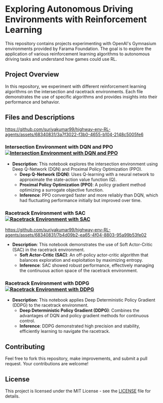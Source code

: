 # Exploring Autonomous Driving Environments with Reinforcement Learning

This repository contains projects experimenting with OpenAI's Gymnasium environments provided by Farama Foundation. The goal is to explore the application of various reinforcement learning algorithms to autonomous driving tasks and understand how games could use RL.

## Project Overview

In this repository, we experiment with different reinforcement learning algorithms on the intersection and racetrack environments. Each file demonstrates the use of specific algorithms and provides insights into their performance and behavior.

## Files and Descriptions


https://github.com/suriyakumar99/highway-env-RL-agents/assets/68340831/3a7f3022-f3b0-4655-b104-2148c5005fe6


### Intersection Environment with DQN and PPO [![Intersection Environment with DQN and PPO](https://img.shields.io/badge/Colab-Open%20Notebook-brightgreen)](https://colab.research.google.com/drive/1AeU6BVIzq9GTLoolLnmTxiBQNjmGY8gB?usp=sharing)
- **Description**: This notebook explores the intersection environment using Deep Q-Network (DQN) and Proximal Policy Optimization (PPO).
  - **Deep Q-Network (DQN)**: Uses Q-learning with a neural network to approximate the state-action value function \(Q\).
  - **Proximal Policy Optimization (PPO)**: A policy gradient method optimizing a surrogate objective function.
  - **Inference**: PPO converged faster and more reliably than DQN, which had fluctuating performance initially but improved over time.

### Racetrack Environment with SAC [![Racetrack Environment with SAC](https://img.shields.io/badge/Colab-Open%20Notebook-brightgreen)](https://colab.research.google.com/drive/1FfF2ooxqawPJU4_kIxYIdswmeDzXi0mx?usp=sharing)


https://github.com/suriyakumar99/highway-env-RL-agents/assets/68340831/7b4d09b2-ea65-4f04-8803-95a99b53fe02


- **Description**: This notebook demonstrates the use of Soft Actor-Critic (SAC) in the racetrack environment.
  - **Soft Actor-Critic (SAC)**: An off-policy actor-critic algorithm that balances exploration and exploitation by maximizing entropy.
  - **Inference**: SAC showed robust performance, effectively managing the continuous action space of the racetrack environment.

### Racetrack Environment with DDPG [![Racetrack Environment with DDPG](https://img.shields.io/badge/Colab-Open%20Notebook-brightgreen)](https://colab.research.google.com/drive/1hzUeCpAX8cVdm9jnq584jCfzkGABKpPb?usp=sharing)
- **Description**: This notebook applies Deep Deterministic Policy Gradient (DDPG) to the racetrack environment.
  - **Deep Deterministic Policy Gradient (DDPG)**: Combines the advantages of DQN and policy gradient methods for continuous control.
  - **Inference**: DDPG demonstrated high precision and stability, efficiently learning to navigate the racetrack.


## Contributing

Feel free to fork this repository, make improvements, and submit a pull request. Your contributions are welcome!

## License

This project is licensed under the MIT License - see the [LICENSE](LICENSE) file for details.
